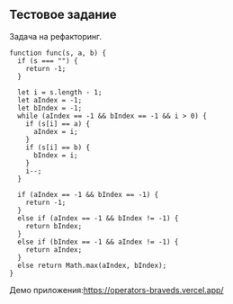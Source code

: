 ## Тестовое задание
Задача на рефакторинг.
```
function func(s, a, b) {
  if (s === "") {
    return -1;
  }

  let i = s.length - 1;
  let aIndex = -1;
  let bIndex = -1;
  while (aIndex == -1 && bIndex == -1 && i > 0) {
    if (s[i] == a) {
      aIndex = i;
    }
    if (s[i] == b) {
      bIndex = i;
    }
    i--;
  }

  if (aIndex == -1 && bIndex == -1) {
    return -1;
  }
  else if (aIndex == -1 && bIndex != -1) {
    return bIndex;
  }
  else if (bIndex == -1 && aIndex != -1) {
    return aIndex;
  }
  else return Math.max(aIndex, bIndex);
}
```

Демо приложения:https://operators-braveds.vercel.app/